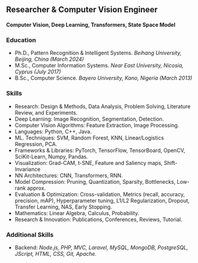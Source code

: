 ## Researcher & Computer Vision Engineer
#### Computer Vision, Deep Learning, Transformers, State Space Model

### Education
- Ph.D., Pattern Recognition & Intelligent Systems. _Beihang University, Beijing, China (March 2024)_
- M.Sc., Computer Information Systems. _Near East University, Nicosia, Cyprus (July 2017)_
- B.Sc., Computer Science. _Bayero University, Kano, Nigeria (March 2013)_

### Skills
 - Research: Design & Methods, Data Analysis, Problem Solving, Literature Review, and Experiments.
 - Deep Learning: Image Recognition, Segmentation, Detection.
 - Computer Vision Algorithms: Feature Extraction, Image Processing.
 - Languages: Python, C++, Java.
 - ML. Techniques: SVM, Random Forest, KNN, Linear/Logistics Regression, PCA.
 - Frameworks & Libraries: PyTorch, TensorFlow, TensorBoard, OpenCV, SciKit-Learn, Numpy, Pandas.
 - Visualization: Grad-CAM, t-SNE, Feature and Saliency maps, Shift-Invariance
 - NN Architectures: CNN, Transformers, RNN.
 - Model Compression: Pruning, Quantization, Sparsity, Bottlenecks, Low-rank approx.
 - Evaluation & Optimization: Cross-validation, Metrics (recall, accuracy, precision, mAP), Hyperparameter tuning, L1/L2 Regularization, Dropout, Transfer Learning, NAS, Early Stopping.
 - Mathematics: Linear Algebra, Calculus, Probability.
 - Research & Innovation: Publications, Conferences, Reviews, Tutorial.

### Additional Skills
- Backend: _Node.js, PHP, MVC, Laravel, MySQL, MongoDB, PostgreSQL, JScript, HTML, CSS, Git, Apache._




